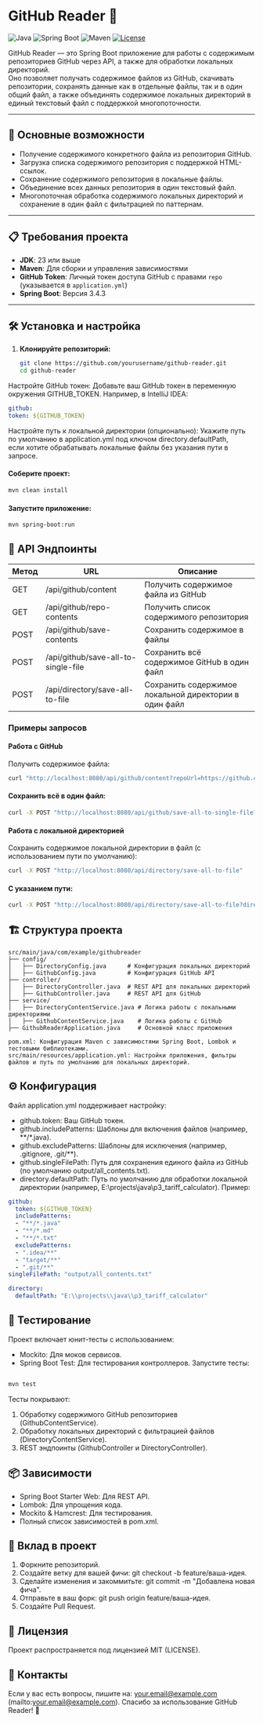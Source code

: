 
# GitHub Reader 📖

![Java](https://img.shields.io/badge/Java-23-blue.svg)
![Spring Boot](https://img.shields.io/badge/Spring%20Boot-3.4.3-green.svg)
![Maven](https://img.shields.io/badge/Maven-Plugin-orange.svg)
[![License](https://img.shields.io/badge/License-MIT-yellow.svg)](LICENSE)

GitHub Reader — это Spring Boot приложение для работы с содержимым репозиториев GitHub через API, а также для обработки локальных директорий.  
Оно позволяет получать содержимое файлов из GitHub, скачивать репозитории, сохранять данные как в отдельные файлы, так и в один общий файл, а также объединять содержимое локальных директорий в единый текстовый файл с поддержкой многопоточности.

---

## 🚀 Основные возможности

- Получение содержимого конкретного файла из репозитория GitHub.
- Загрузка списка содержимого репозитория с поддержкой HTML-ссылок.
- Сохранение содержимого репозитория в локальные файлы.
- Объединение всех данных репозитория в один текстовый файл.
- Многопоточная обработка содержимого локальных директорий и сохранение в один файл с фильтрацией по паттернам.

---

## 📋 Требования проекта

- **JDK**: 23 или выше
- **Maven**: Для сборки и управления зависимостями
- **GitHub Token**: Личный токен доступа GitHub с правами `repo` (указывается в `application.yml`)
- **Spring Boot**: Версия 3.4.3

---

## 🛠 Установка и настройка

1. **Клонируйте репозиторий:**
   ```bash
   git clone https://github.com/yourusername/github-reader.git
   cd github-reader
   ```
Настройте GitHub токен:
Добавьте ваш GitHub токен в переменную окружения GITHUB_TOKEN. Например, в IntelliJ IDEA:
```yaml
github:
token: ${GITHUB_TOKEN}
```
Настройте путь к локальной директории (опционально):
Укажите путь по умолчанию в application.yml под ключом directory.defaultPath,   
если хотите обрабатывать локальные файлы без указания пути в запросе.  
#### Соберите проект:
```bash
mvn clean install
```
#### Запустите приложение:
```bash
mvn spring-boot:run
```
## 🎯 API Эндпоинты
| Метод | URL | Описание |
|--------|-----------------|----------------|
| GET | /api/github/content | Получить содержимое файла из GitHub |
| GET | /api/github/repo-contents | Получить список содержимого репозитория |
| POST | /api/github/save-contents | Сохранить содержимое в файлы |
| POST | /api/github/save-all-to-single-file | Сохранить всё содержимое GitHub в один файл |
| POST | /api/directory/save-all-to-file | Сохранить содержимое локальной директории в один файл |

### Примеры запросов
#### Работа с GitHub
Получить содержимое файла:
```bash
curl "http://localhost:8080/api/github/content?repoUrl=https://github.com/user/repo&filePath=src/main/java/Test.java"
```
#### Сохранить всё в один файл:
```bash
curl -X POST "http://localhost:8080/api/github/save-all-to-single-file?repoUrl=https://github.com/user/repo"
```
#### Работа с локальной директорией
Сохранить содержимое локальной директории в файл (с использованием пути по умолчанию):
```bash
curl -X POST "http://localhost:8080/api/directory/save-all-to-file"
```
#### С указанием пути:
```bash
curl -X POST "http://localhost:8080/api/directory/save-all-to-file?directoryPath=E:%5Cprojects%5Cjava%5Cp3_tariff_calculator"
```
## 🏗 Структура проекта
```plaintext
src/main/java/com/example/githubreader
├── config/                   
│   ├── DirectoryConfig.java      # Конфигурация локальных директорий
│   ├── GithubConfig.java         # Конфигурация GitHub API
├── controller/               
│   ├── DirectoryController.java  # REST API для локальных директорий
│   ├── GithubController.java     # REST API для GitHub
├── service/                  
│   ├── DirectoryContentService.java # Логика работы с локальными директориями
│   ├── GithubContentService.java    # Логика работы с GitHub
├── GithubReaderApplication.java     # Основной класс приложения

pom.xml: Конфигурация Maven с зависимостями Spring Boot, Lombok и тестовыми библиотеками.
src/main/resources/application.yml: Настройки приложения, фильтры файлов и путь по умолчанию для локальных директорий.
```
## ⚙ Конфигурация
Файл application.yml поддерживает настройку:
* github.token: Ваш GitHub токен.
* github.includePatterns: Шаблоны для включения файлов (например, **/*.java).
* github.excludePatterns: Шаблоны для исключения (например, .gitignore, .git/**).
* github.singleFilePath: Путь для сохранения единого файла из GitHub (по умолчанию output/all_contents.txt).
* directory.defaultPath: Путь по умолчанию для обработки локальной директории (например, E:\\projects\\java\\p3_tariff_calculator).
Пример:
```yaml
github:
  token: ${GITHUB_TOKEN}
  includePatterns:
  - "**/*.java"
  - "**/*.md"
  - "**/*.txt"
  excludePatterns:
  - ".idea/**"
  - "target/**"
  - ".git/**"
singleFilePath: "output/all_contents.txt"

directory:
  defaultPath: "E:\\projects\\java\\p3_tariff_calculator"
```
## 🧪 Тестирование
Проект включает юнит-тесты с использованием:
* Mockito: Для моков сервисов.
* Spring Boot Test: Для тестирования контроллеров.
Запустите тесты:
```bash

mvn test
```
Тесты покрывают:
1. Обработку содержимого GitHub репозиториев (GithubContentService).
2. Обработку локальных директорий с фильтрацией файлов (DirectoryContentService).
3. REST эндпоинты (GithubController и DirectoryController).
## 📦 Зависимости
* Spring Boot Starter Web: Для REST API.
* Lombok: Для упрощения кода.
* Mockito & Hamcrest: Для тестирования.
* Полный список зависимостей в pom.xml.
## 🤝 Вклад в проект
1. Форкните репозиторий.
2. Создайте ветку для вашей фичи: git checkout -b feature/ваша-идея.
3. Сделайте изменения и закоммитьте: git commit -m "Добавлена новая фича".
4. Отправьте в ваш форк: git push origin feature/ваша-идея.
5. Создайте Pull Request.
## 📜 Лицензия
Проект распространяется под лицензией MIT (LICENSE).
## 📧 Контакты
Если у вас есть вопросы, пишите на: your.email@example.com (mailto:your.email@example.com).
Спасибо за использование GitHub Reader! 🌟
